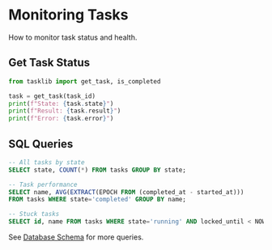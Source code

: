 # Monitoring Tasks

How to monitor task status and health.

## Get Task Status

```python
from tasklib import get_task, is_completed

task = get_task(task_id)
print(f"State: {task.state}")
print(f"Result: {task.result}")
print(f"Error: {task.error}")
```

## SQL Queries

```sql
-- All tasks by state
SELECT state, COUNT(*) FROM tasks GROUP BY state;

-- Task performance
SELECT name, AVG(EXTRACT(EPOCH FROM (completed_at - started_at)))
FROM tasks WHERE state='completed' GROUP BY name;

-- Stuck tasks
SELECT id, name FROM tasks WHERE state='running' AND locked_until < NOW();
```

See [Database Schema](../schema/database.md) for more queries.

